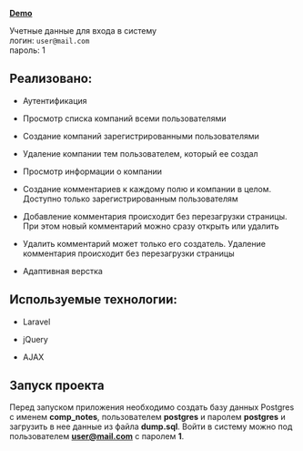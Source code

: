 **[Demo](http://84.38.180.229:83)**

Учетные данные для входа в систему  
логин: `user@mail.com`  
пароль: 1

## Реализовано:

- Аутентификация

- Просмотр списка компаний всеми пользователями

- Создание компаний зарегистрированными пользователями

- Удаление компании тем пользователем, который ее создал

- Просмотр информации о компании

- Создание комментариев к каждому полю и компании в целом. Доступно только зарегистрированным пользователям

- Добавление комментария происходит без перезагрузки страницы. При этом новый комментарий можно сразу открыть или удалить

- Удалить комментарий может только его создатель. Удаление комментария происходит без перезагрузки страницы

- Адаптивная верстка

## Используемые технологии:

- Laravel

- jQuery

- AJAX

## Запуск проекта

Перед запуском приложения необходимо создать базу данных Postgres с именем **comp_notes**, пользователем **postgres** и паролем **postgres** и загрузить в нее данные из файла **dump.sql**.
Войти в систему можно под пользователем **user@mail.com** с паролем **1**.
